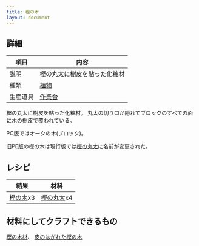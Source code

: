 ```yaml
---
title: 樫の木
layout: document
---
```

## 詳細

|項目|内容|
|---|---|
|説明|樫の丸太に樹皮を貼った化粧材|
|種類|[植物](植物)|
|生産道具|[作業台](作業台)|

樫の丸太に樹皮を貼った化粧材。
丸太の切り口が隠れてブロックのすべての面に木の樹皮で覆われている。

PC版ではオークの木(ブロック)。

旧PE版の樫の木は現行版では[樫の丸太](樫の丸太)に名前が変更された。

## レシピ

|結果|材料|
|---|---|
|[樫の木](樫の木)x3|[樫の丸太](樫の丸太)x4|

## 材料にしてクラフトできるもの

[樫の木材](樫の木材)、
[皮のはがれた樫の木](皮のはがれた樫の木)
